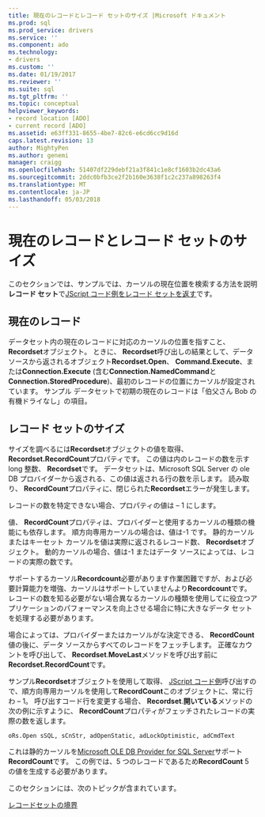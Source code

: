 ```yaml
---
title: 現在のレコードとレコード セットのサイズ |Microsoft ドキュメント
ms.prod: sql
ms.prod_service: drivers
ms.service: ''
ms.component: ado
ms.technology:
- drivers
ms.custom: ''
ms.date: 01/19/2017
ms.reviewer: ''
ms.suite: sql
ms.tgt_pltfrm: ''
ms.topic: conceptual
helpviewer_keywords:
- record location [ADO]
- current record [ADO]
ms.assetid: e63ff331-8655-4be7-82c6-e6cd6cc9d16d
caps.latest.revision: 13
author: MightyPen
ms.author: genemi
manager: craigg
ms.openlocfilehash: 51407df229debf21a3f841c1e8cf1603b2dc43a6
ms.sourcegitcommit: 2ddc0bfb3ce2f2b160e3638f1c2c237a898263f4
ms.translationtype: MT
ms.contentlocale: ja-JP
ms.lasthandoff: 05/03/2018
---
```

# <a name="current-record-and-size-of-recordset"></a>現在のレコードとレコード セットのサイズ
このセクションでは、サンプルでは、カーソルの現在位置を検索する方法を説明**レコード セット**で[JScript コード例をレコード セットを返す](../../../ado/guide/data/jscript-code-example-to-return-a-recordset.md)です。  
  
## <a name="current-record"></a>現在のレコード  
 データセット内の現在のレコードに対応のカーソルの位置を指すこと、 **Recordset**オブジェクト。 ときに、 **Recordset**呼び出しの結果として、データ ソースから返されるオブジェクト**Recordset.Open**、 **Command.Execute**、または**Connection.Execute** (含む**Connection.NamedCommand**と**Connection.StoredProcedure**)、最初のレコードの位置にカーソルが設定されています。 サンプル データセットで初期の現在のレコードは「伯父さん Bob の有機ドライなし」の項目。  
  
## <a name="size-of-recordset"></a>レコード セットのサイズ  
 サイズを調べるには**Recordset**オブジェクトの値を取得、 **Recordset.RecordCount**プロパティです。 この値は内のレコードの数を示す long 整数、 **Recordset**です。 データセットは、Microsoft SQL Server の ole DB プロバイダーから返される、この値は返される行の数を示します。 読み取り、 **RecordCount**プロパティに、閉じられた**Recordset**エラーが発生します。  
  
 レコードの数を特定できない場合、プロパティの値は – 1 にします。  
  
 値、 **RecordCount**プロパティは、プロバイダーと使用するカーソルの種類の機能にも依存します。 順方向専用カーソルの場合は、値は-1 です。 静的カーソルまたはキーセット カーソルを値は実際に返されるレコード数、 **Recordset**オブジェクト。 動的カーソルの場合、値は-1 またはデータ ソースによっては、レコードの実際の数です。  
  
 サポートするカーソル**Recordcount**必要があります作業困難ですが、および必要計算能力を増強、カーソルはサポートしていませんより**Recordcount**です。 レコードの数を知る必要がない場合異なるカーソルの種類を使用してに役立つアプリケーションのパフォーマンスを向上させる場合に特に大きなデータ セットを処理する必要があります。  
  
 場合によっては、プロバイダーまたはカーソルがな決定できる、 **RecordCount**値の後に、データ ソースからすべてのレコードをフェッチします。 正確なカウントを呼び出して、 **Recordset**.**MoveLast**メソッドを呼び出す前に**Recordset.RecordCount**です。  
  
 サンプル**Recordset**オブジェクトを使用して取得、 [JScript コード例](../../../ado/guide/data/jscript-code-example-to-return-a-recordset.md)呼び出すので、順方向専用カーソルを使用して**RecordCount**このオブジェクトに、常に行わ – 1。 呼び出すコード行を変更する場合、 **Recordset**.**開いている**メソッドの次の例に示すように、 **RecordCount**プロパティがフェッチされたレコードの実際の数を返します。  
  
```  
oRs.Open sSQL, sCnStr, adOpenStatic, adLockOptimistic, adCmdText   
```  
  
 これは静的カーソルを[Microsoft OLE DB Provider for SQL Server](../../../ado/guide/appendixes/microsoft-ole-db-provider-for-sql-server.md)サポート**RecordCount**です。 この例では、5 つのレコードであるため**RecordCount** 5 の値を生成する必要があります。  
  
 このセクションには、次のトピックが含まれています。  
  
 [レコードセットの境界](../../../ado/guide/data/boundaries-of-a-recordset.md)
